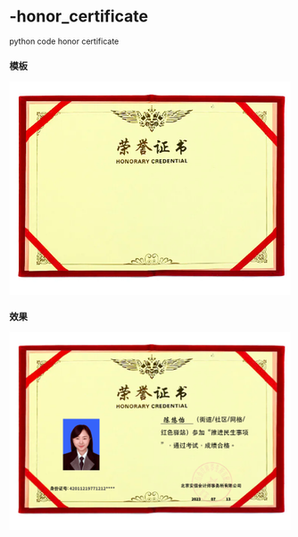 # -honor_certificate
python code  honor certificate


### 模板
![Alt](./img.png)

### 效果
![Alt](./output.png)
